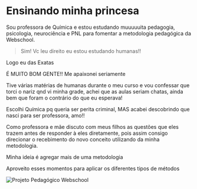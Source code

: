 # Ensinando minha princesa

Sou professora de Química e estou estudando muuuuuita pedagogia, psicologia, neurociência e PNL para fomentar a metodologia pedagógica da Webschool.

> Sim! Vc leu direito eu estou estudando humanas!! 

Logo eu das Exatas

É MUITO BOM GENTE!! Me apaixonei seriamente

Tive várias matérias de humanas durante o meu curso e vou confessar que torci o nariz qnd vi minha grade, achei que as aulas seriam chatas, ainda bem que foram o contrário do que eu esperava!

Escolhi Química pq queria ser perita criminal, MAS acabei descobrindo que nasci para ser professora, amo!!

Como professora e mãe discuto com meus filhos as questões que eles trazem antes de responder à eles diretamente, pois assim consigo direcionar o recebimento do novo conceito utilizando da minha
metodologia. 

Minha ideia é agregar mais de uma metodologia

Aproveito esses momentos para aplicar os diferentes tipos de métodos 

![Projeto Pedagógico Webschool](https://github.com/fpchemical/Projeto-Pedagogico-Webschool)
